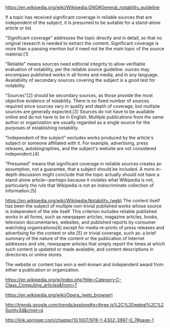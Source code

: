 

https://en.wikipedia.org/wiki/Wikipedia:GNG#General_notability_guideline


If a topic has received significant coverage in reliable sources that are independent of the subject, it is presumed to be suitable for a stand-alone article or list.

"Significant coverage" addresses the topic directly and in detail, so that no original research is needed to extract the content. 
Significant coverage is more than a passing mention but it need not be the main topic of the source material.[1]

"Reliable" means sources need editorial integrity to allow verifiable evaluation of notability, per the reliable source guideline. 
ources may encompass published works in all forms and media, and in any language. 
Availability of secondary sources covering the subject is a good test for notability.

"Sources"[2] should be secondary sources, as those provide the most objective evidence of notability. 
There is no fixed number of sources required since sources vary in quality and depth of coverage, but multiple sources are generally expected.[3] Sources do not have to be available online and do not have to be in English. Multiple publications from the same author or organization are usually regarded as a single source for the purposes of establishing notability.

"Independent of the subject" excludes works produced by the article's subject or someone affiliated with it. 
For example, advertising, press releases, autobiographies, and the subject's website are not considered independent.[4]

"Presumed" means that significant coverage in reliable sources creates an assumption, not a guarantee, that a subject should be included. 
A more in-depth discussion might conclude that the topic actually should not have a stand-alone article—perhaps because it violates what Wikipedia is not, particularly the rule that Wikipedia is not an indiscriminate collection of information.[5]


https://en.wikipedia.org/wiki/Wikipedia:Notability_(web)
The content itself has been the subject of multiple non-trivial published works whose source is independent of the site itself. 
This criterion includes reliable published works in all forms, such as newspaper articles, magazine articles, books, television documentaries, websites, and published reports by consumer watchdog organizations[4] except for media re-prints of press releases and advertising for the content or site.[5] or trivial coverage, such as: a brief summary of the nature of the content or the publication of Internet addresses and site, newspaper articles that simply report the times at which such content is updated or made available, and content descriptions in directories or online stores.

The website or content has won a well-known and independent award from either a publication or organization.

https://en.wikipedia.org/w/index.php?title=Category:C-Class_Computing_articles&from=T

https://en.wikipedia.org/wiki/Opera_(web_browser)

http://trends.google.com/trends/explore#q=three.js%2C%20webgl%2C%20unity3d&cmpt=q

http://link.springer.com/chapter/10.1007/978-1-4302-3997-0_7#page-1